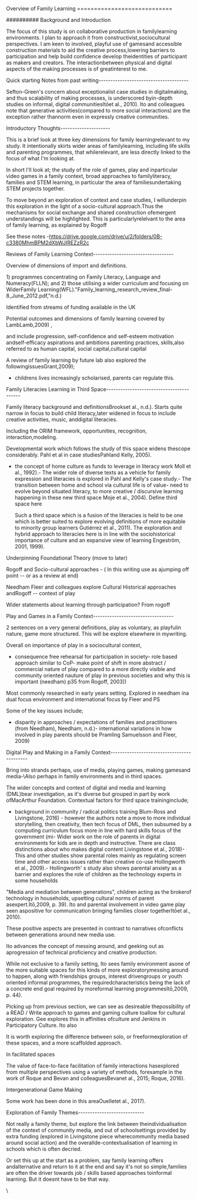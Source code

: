 Overview of Family Learning ============================

########## Background and Introduction 

The focus of this study is on collaborative production in familylearning environments. I plan to approach it from constructivist,sociocultural perspectives. I am keen to involved, playful use of gamesand accessible construction materials to aid the creative process,lowering barriers to participation and help build confidence develop theidentities of participant as makers and creators. The interactionbetween physical and digital aspects of the making processes is of greatinterest to me.

Quick starting Notes from past writing--------------------------------------

Sefton-Green's concern about exceptionalist case studies in digitalmaking, and thus scalability of making processes, is underscored byin-depth studies on informal, digital communitiesItōet al., 2010). Ito and colleagues note that generative activities(compared to more social interactions) are the exception rather thannorm even in expressly creative communities.

Introductory Thoughts---------------------

This is a brief look at three key dimensions for family learningrelevant to my study. It intentionally skirts wider areas of familylearning, including life skills and parenting programmes, that whilerelevant, are less directly linked to the focus of what I'm looking at.

In short I'll look at; the study of the role of games, play and inparticular video games in a family context, broad approaches to familyliteracy, families and STEM learning, in particular the area of familiesundertaking STEM projects together.

To move beyond an exploration of context and case studies, I willunderpin this exploration in the light of a socio-cultural approach.Thus the mechanisms for social exchange and shared construction ofemergent understandings will be highlighted. This is particularlyrelelvant to the area of family learning, as explained by Rogoff

See these notes -<https://drive.google.com/drive/u/2/folders/0B-c3380MhmBPM2dXbWJIREZzR2c>

Reviews of Family Learning Context----------------------------------

Overview of dimensions of import and definitions.

1\) programmes concentrating on Family Literacy, Language and Numeracy(FLLN); and 2) those utilising a wider curriculum and focusing on WiderFamily Learning(WFL)."Family\_learning\_research\_review\_final-8\_June\_2012.pdf,"n.d.)

Identified from streams of funding available in the UK

Potential outcomes and dimensions of family learning covered by LambLamb,2009) ,

and include progression, self-confidence and self-esteem motivation andself-efficacy aspirations and ambitions parenting practices, skills,also referred to as human capital, social capital,cultural capital

A review of family learning by future lab also explored the followingissuesGrant,2009);

-   childrens lives increasingly scholarised, parents can regulate this.

Family Literacies Learning in Third Space-----------------------------------------

Family literacy background and definitionsBrookset al., n.d.). Starts quite narrow in focus to build child literacy,later widened in focus to include creative activities, music, anddigital literacies.

Including the ORIM framework, opportunities, recognition, interaction,modeling.

Developmental work which follows the study of this space widens thescope considerably. Pahl et al in case studiesPahland Kelly, 2005).

-   the concept of home culture as funds to leverage in literacy work    Moll    et al., 1992).-   The wider role of diverse texts as a vehicle for family expression    and literacies is explored in Pahl and Kelly's case study.-   The transition between home and school via cultural life is of value-   need to evolve beyond situated literacy, to more creative /    discursive learning happening in these new third space    Moje    et al., 2004). Define third space here

    Such a third space which is a fusion of the literacies is held to be    one which is better suited to explore evolving definitions of more    equitable to minority group learners    Gutiérrez    et al., 2011). The exploration and hybrid approach to literacies    here is in line with the sociohistorical importance of culture and    an expansive view of learning    Engeström,    2001, 1999).

Underpinning Foundational Theory (move to later)

Rogoff and Socio-cultural approaches - ( In this writing use as ajumping off point -- or as a review at end)

Needham Fleer and colleagues explore Cultural Historical approaches andRogoff -- context of play

Wider statements about learning through participation? From rogoff

Play and Games in a Family Context----------------------------------

2 sentences on a very general definitions, play as voluntary, as playfulin nature, game more structured. This will be explore elsewhere in mywriting.

Overall on importance of play in a sociocultural context,

-   consequence free rehearsal for participation in society-   role based approach similar to CoP-   make point of shift in more abstract / commercial nature of play    compared to a more directly visible and community oriented nauture    of play in previous societies and why this is important (needham)    p35 from    Rogoff,    2003))

Most commonly researched in early years setting. Explored in needham ina dual focus environment and international focus by Fleer and PS

Some of the key issues include;

-   disparity in approaches / expectations of families and practitioners    (from Needham),    Needham,    n.d.)-   international variations in how involved in play parents should be    Pramling    Samuelsson and Fleer, 2009)

Digital Play and Making in a Family Context-------------------------------------------

Bring into strands perhaps, use of media, playing games, making gamesand media-\Also perhaps in family environments and in third spaces.

The wider concepts and context of digital and media and learning (DML)bear investigation, as it's diverse but grouped in part by work ofMacArthur Foundation. Contextual factors for third space traininginclude;

-   background in community / radical politics training    Blum-Ross    and Livingstone, 2016) - however the authors note a move to more    individual storytelling, then creativity, then tech focus of DML,    then subsumed by a computing curriculum focus more in line with hard    skills focus of the government (mi-   Wider work on the role of parents in digital environments for kids    are in depth and instructive. There are class distinctions about who    makes digital content    Livingstone    et al., 2018)-   This and other studies show parental roles mainly as regulating    screen time and other access issues rather than creative co-use    Hollingworth    et al., 2009).-   Hollingworth' s study also shows parental anxiety as a barrier and    explores the role of children as the technology experts in some    households

"Media and mediation between generations", children acting as the brokerof technology in households, upsetting cultural norms of parent asexpert.Itō,2009, p. 39). Ito and parental involvement in video game play seen aspositive for communication bringing families closer togetherItōet al., 2010).

These positive aspects are presented in contrast to narratives ofconflicts between generations around new media use.

Ito advances the concept of messing around, and geeking out as aprogression of technical proficiency and creative production.

While not exclusive to a family setting, Ito sees family environment asone of the more suitable spaces for this kinds of more exploratorymessing around to happen, along with friendships groups, interest drivengroups or youth oriented informal programmes, the requiredcharacteristics being the lack of a concrete end goal required by moreformal learning programmesItō,2009, p. 44).

Picking up from previous section, we can see as desireable thepossibility of a READ / Write approach to games and gaming culture toallow for cultural exploration. Gee explores this in affinities ofculture and Jenkins in Participatory Culture. Ito also

It is worth exploring the difference between solo, or freeformexploration of these spaces, and a more scaffolded approach.

In facilitated spaces

The value of face-to-face facilitation of family interactions hasexplored from multiple perspectives using a variety of methods, forexample in the work of Roque and Bevan and colleaguesBevanet al., 2015; Roque, 2016).

Intergenerational Game Making

Some work has been done in this areaOuelletet al., 2017).

Exploration of Family Themes----------------------------

Not really a family theme, but explore the link between theindividualisation of the context of community media, and out of schoolsettings provided by extra funding (explored in Livingstone piece wherecommunity media based around social action) and the overallde-contextualisation of learning in schools which is often decried.

Or set this up at the start as a problem, say family learning offers andalternative and return to it at the end and say it's not so simple,families are often the driver towards job / skills based approaches toinformal learning. But it doesnt have to be that way.

\